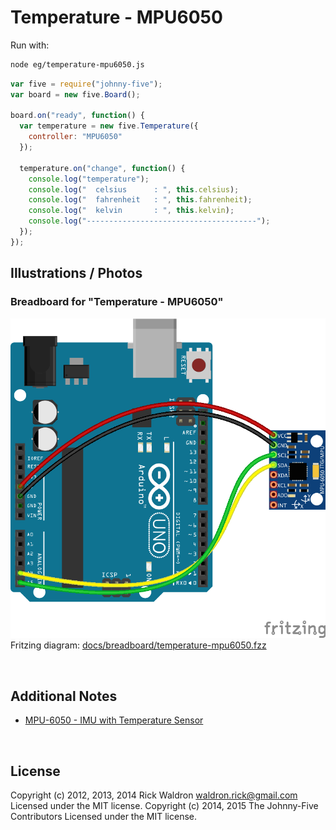 <!--remove-start-->

# Temperature - MPU6050



Run with:
```bash
node eg/temperature-mpu6050.js
```

<!--remove-end-->

```javascript
var five = require("johnny-five");
var board = new five.Board();

board.on("ready", function() {
  var temperature = new five.Temperature({
    controller: "MPU6050"
  });

  temperature.on("change", function() {
    console.log("temperature");
    console.log("  celsius      : ", this.celsius);
    console.log("  fahrenheit   : ", this.fahrenheit);
    console.log("  kelvin       : ", this.kelvin);
    console.log("--------------------------------------");
  });
});


```


## Illustrations / Photos


### Breadboard for "Temperature - MPU6050"



![docs/breadboard/temperature-mpu6050.png](breadboard/temperature-mpu6050.png)<br>
Fritzing diagram: [docs/breadboard/temperature-mpu6050.fzz](breadboard/temperature-mpu6050.fzz)

&nbsp;




## Additional Notes

- [MPU-6050 - IMU with Temperature Sensor](http://www.invensense.com/mems/gyro/mpu6050.html)



&nbsp;

<!--remove-start-->

## License
Copyright (c) 2012, 2013, 2014 Rick Waldron <waldron.rick@gmail.com>
Licensed under the MIT license.
Copyright (c) 2014, 2015 The Johnny-Five Contributors
Licensed under the MIT license.

<!--remove-end-->

